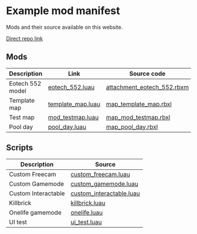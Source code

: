 # Example mod manifest

Mods and their source available on this website.

[Direct repo link](https://github.com/recoil-group/deadline-insitux-core-scripts/tree/master/docs/example)

## Mods

| Description      | Link                                                   | Source code                                                             |
| ---------------- | ------------------------------------------------------ | ----------------------------------------------------------------------- |
| Eotech 552 model | [eotech_552.luau](example/modfile/eotech_552.luau)     | [attachment_eotech_552.rbxm](example/source/attachment_eotech_552.rbxl) |
| Template map     | [template_map.luau](example/modfile/template_map.luau) | [map_template_map.rbxl](example/source/map_template_map.rbxl)           |
| Test map         | [mod_testmap.luau](example/modfile/mod_testmap.luau)   | [map_mod_testmap.rbxl](example/source/map_mod_testmap.rbxl)             |
| Pool day         | [pool_day.luau](example/modfile/pool_day.luau)         | [map_pool_day.rbxl](example/source/map_pool_day.rbxl)                   |

## Scripts

| Description         | Source                                                            |
| ------------------- | ----------------------------------------------------------------- |
| Custom Freecam      | [custom_freecam.luau](example/luau/custom_freecam.luau)           |
| Custom Gamemode     | [custom_gamemode.luau](example/luau/custom_gamemode.luau)         |
| Custom Interactable | [custom_interactable.luau](example/luau/custom_interactable.luau) |
| Killbrick           | [killbrick.luau](example/luau/killbrick.luau)                     |
| Onelife gamemode    | [onelife.luau](example/luau/onelife.luau)                         |
| UI test             | [ui_test.luau](example/luau/ui_test.luau)                         |
